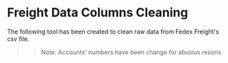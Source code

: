 # Freight Data Columns Cleaning

The following tool has been created to clean raw data from Fedex Freight's csv file.

>> Note: Accounts' numbers have been change for abvoius resons 
